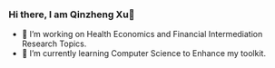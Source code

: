### Hi there, I am Qinzheng Xu👋
- 🔭 I’m working on Health Economics and Financial Intermediation Research Topics.
- 🌱 I’m currently learning Computer Science to Enhance my toolkit.

<!--
**xu000112-bit/xu000112-bit** is a ✨ _special_ ✨ repository because its `README.md` (this file) appears on your GitHub profile.

Here are some ideas to get you started:

- 🔭 I’m currently working on ...
- 🌱 I’m currently learning ...
- 👯 I’m looking to collaborate on ...
- 🤔 I’m looking for help with ...
- 💬 Ask me about ...
- 📫 How to reach me: ...
- 😄 Pronouns: ...
- ⚡ Fun fact: ...
-->
